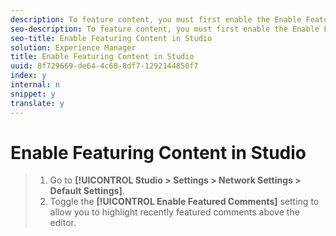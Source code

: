 ```yaml
---
description: To feature content, you must first enable the Enable Featured Comments setting in Studio.
seo-description: To feature content, you must first enable the Enable Featured Comments setting in Studio.
seo-title: Enable Featuring Content in Studio
solution: Experience Manager
title: Enable Featuring Content in Studio
uuid: 8f729669-de64-4c68-8df7-1292144850f7
index: y
internal: n
snippet: y
translate: y
---
```


# Enable Featuring Content in Studio


>1. Go to **[!UICONTROL  Studio > Settings > Network Settings > Default Settings]**.
>1. Toggle the **[!UICONTROL  Enable Featured Comments]** setting to allow you to highlight recently featured comments above the editor.
